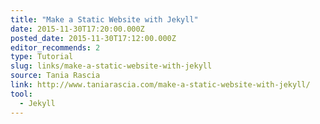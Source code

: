 ```yaml
---
title: "Make a Static Website with Jekyll"
date: 2015-11-30T17:20:00.000Z
posted_date: 2015-11-30T17:12:00.000Z
editor_recommends: 2
type: Tutorial
slug: links/make-a-static-website-with-jekyll
source: Tania Rascia
link: http://www.taniarascia.com/make-a-static-website-with-jekyll/
tool:
  - Jekyll
---
```





